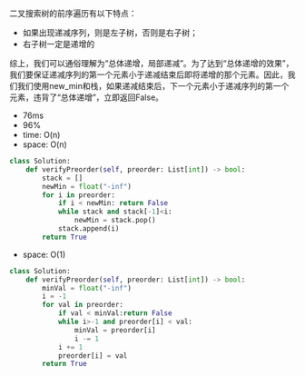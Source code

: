 二叉搜索树的前序遍历有以下特点：

- 如果出现递减序列，则是左子树，否则是右子树；
- 右子树一定是递增的


综上，我们可以通俗理解为“总体递增，局部递减”。为了达到“总体递增的效果”，我们要保证递减序列的第一个元素小于递减结束后即将递增的那个元素。因此，我们我们使用new_min和栈，如果递减结束后，下一个元素小于递减序列的第一个元素，违背了“总体递增”，立即返回False。

- 76ms
- 96%
- time: O(n)
- space: O(n)

```python
class Solution:
    def verifyPreorder(self, preorder: List[int]) -> bool:
        stack = []
        newMin = float("-inf")
        for i in preorder:
            if i < newMin: return False
            while stack and stack[-1]<i:
                newMin = stack.pop()
            stack.append(i)
        return True
```

- space: O(1)

```python
class Solution:
    def verifyPreorder(self, preorder: List[int]) -> bool:
        minVal = float("-inf")
        i = -1
        for val in preorder:
            if val < minVal:return False
            while i>-1 and preorder[i] < val:
                minVal = preorder[i]
                i -= 1
            i += 1
            preorder[i] = val
        return True
```
